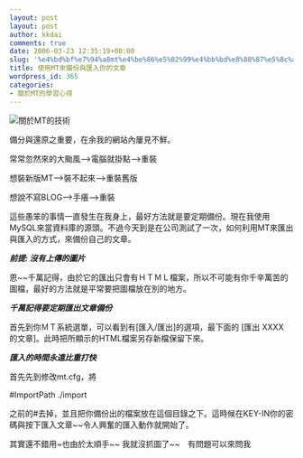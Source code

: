 ```yaml
---
layout: post
layout: post
author: kkdai
comments: true
date: 2006-03-23 12:35:19+00:00
slug: '%e4%bd%bf%e7%94%a8mt%e4%be%86%e5%82%99%e4%bb%bd%e8%88%87%e5%8c%af%e5%85%a5%e4%bd%a0%e7%9a%84%e6%96%87%e7%ab%a0'
title: 使用MT來備份與匯入你的文章
wordpress_id: 365
categories:
- 關於MT的學習心得
---
```


![關於MT的技術](http://www.evanlin.com/mt/images/mt-logo.gif)

備分與還原之重要，在余我的網站內屢見不鮮。

常常忽然來的大颱風-->電腦就掛點-->重裝

想裝新版MT-->裝不起來-->重裝舊版

想說不寫BLOG-->手癢-->重裝

這些愚笨的事情一直發生在我身上，最好方法就是要定期備份。現在我使用MySQL來當資料庫的源頭。不過今天到是在公司測試了一次，如何利用MT來匯出與匯入的方式，來備份自己的文章。

_**前提:  沒有上傳的圖片**_

恩~~千萬記得，由於它的匯出只會有ＨＴＭＬ檔案，所以不可能有你千辛萬苦的圖檔，最好的方法就是平常要把圖檔放在別的地方。

_**千萬記得要定期匯出文章備份**_

首先到你ＭＴ系統選單，可以看到有[匯入/匯出]的選項，最下面的 [匯出 XXXX 的文章]。此時把所顯示的HTML檔案另存新檔保留下來。

_**匯入的時間永遠比重打快**_

首先先到修改mt.cfg，將 

#ImportPath ./import

之前的#去掉，並且把你備份出的檔案放在這個目錄之下。這時候在KEY-IN你的密碼與按下匯入文章~~令人興奮的匯入動作就開始了。

其實還不錯用~也由於太順手~~ 我就沒抓圖了~~　有問題可以來問我

